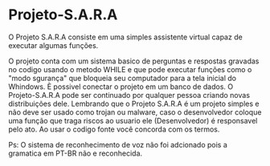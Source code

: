 # Projeto-S.A.R.A
O Projeto S.A.R.A consiste em uma simples assistente virtual capaz de executar algumas funções.

O projeto conta com um sistema basico de perguntas e respostas gravadas no codigo usando o metodo WHILE e que pode executar funções como o "modo sgurança" que bloqueia seu computador para a tela inicial do Whindows. È possivel conectar o projeto em um banco de dados.
O Projeto-S.A.R.A pode ser continuado por qualquer pessoa criando novas distribuições dele.  Lembrando que o Projeto S.A.R.A é um projeto simples e não deve ser usado como trojan ou malware, caso o desenvolvedor coloque uma função que traga riscos ao usuario ele (Desenvolvedor) é responsavel pelo ato. Ao usar o codigo fonte você concorda com os termos.

Ps: O sistema de reconhecimento de voz não foi adcionado pois a gramatica em PT-BR não e reconhecida.

